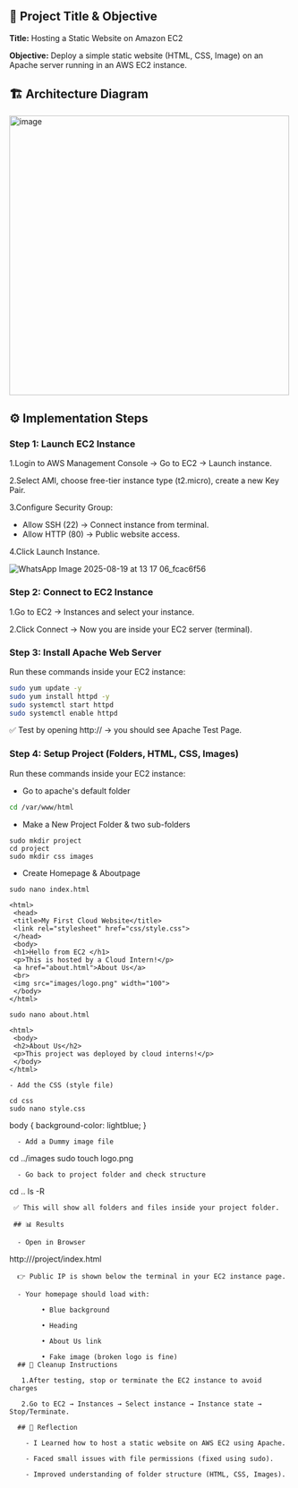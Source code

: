 ## 📌 Project Title & Objective

**Title:** Hosting a Static Website on Amazon EC2

**Objective:** Deploy a simple static website (HTML, CSS, Image) on an Apache server running in an AWS EC2 instance.


## 🏗️ Architecture Diagram

<img width="500" height="500" alt="image" src="https://github.com/user-attachments/assets/7283f4e4-b406-4392-9be6-a8d363caffc0" />

## ⚙️ Implementation Steps

### Step 1: Launch EC2 Instance

 1.Login to AWS Management Console → Go to EC2 → Launch instance.

 2.Select AMI, choose free-tier instance type (t2.micro), create a new Key Pair.

 3.Configure Security Group:  
   - Allow SSH (22) → Connect instance from terminal.  
   - Allow HTTP (80) → Public website access.
     
 4.Click Launch Instance. 

 ![WhatsApp Image 2025-08-19 at 13 17 06_fcac6f56](https://github.com/user-attachments/assets/ea3a7ec6-5294-4a4a-9d0b-c3cd1c62ecde)

### Step 2: Connect to EC2 Instance

 1.Go to EC2 → Instances and select your instance.
 
 2.Click Connect → Now you are inside your EC2 server (terminal).

### Step 3: Install Apache Web Server 
 Run these commands inside your EC2 instance:  

```bash
sudo yum update -y
sudo yum install httpd -y
sudo systemctl start httpd
sudo systemctl enable httpd
```
✅ Test by opening http://<Public-IP> → you should see Apache Test Page.

### Step 4: Setup Project (Folders, HTML, CSS, Images)

Run these commands inside your EC2 instance:  

  - Go to apache's default folder
```bash
cd /var/www/html
```
  - Make a New Project Folder & two sub-folders
```
sudo mkdir project
cd project
sudo mkdir css images
```
  - Create Homepage & Aboutpage
```
sudo nano index.html

```
```
<html>
 <head>
 <title>My First Cloud Website</title>
 <link rel="stylesheet" href="css/style.css">
 </head>
 <body>
 <h1>Hello from EC2 </h1>
 <p>This is hosted by a Cloud Intern!</p>
 <a href="about.html">About Us</a>
 <br>
 <img src="images/logo.png" width="100">
 </body>
</html>

```
```
sudo nano about.html
```
```
<html>
 <body>
 <h2>About Us</h2>
 <p>This project was deployed by cloud interns!</p>
 </body>
</html>
```
```
- Add the CSS (style file)
```
```
cd css
sudo nano style.css

```
body {
 background-color: lightblue;
}
```
  - Add a Dummy image file
```
cd ../images
sudo touch logo.png
```
  - Go back to project folder and check structure
```
cd ..
ls -R
```
 ✅ This will show all folders and files inside your project folder.

 ## 📊 Results 

  - Open in Browser
```
http://<your-public-ip>/project/index.html
```
  👉 Public IP is shown below the terminal in your EC2 instance page.

  - Your homepage should load with:
  
        • Blue background

        • Heading

        • About Us link

        • Fake image (broken logo is fine)
  ## 🧹 Cleanup Instructions

   1.After testing, stop or terminate the EC2 instance to avoid charges
   
   2.Go to EC2 → Instances → Select instance → Instance state → Stop/Terminate.

  ## 📝 Reflection

    - I Learned how to host a static website on AWS EC2 using Apache.

    - Faced small issues with file permissions (fixed using sudo).

    - Improved understanding of folder structure (HTML, CSS, Images).

